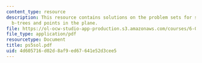 ```yaml
---
content_type: resource
description: This resource contains solutions on the problem sets for skip lists,
  b-trees and points in the plane.
file: https://ol-ocw-studio-app-production.s3.amazonaws.com/courses/6-046j-introduction-to-algorithms-sma-5503-fall-2005/4d605716d02d8af9ed67641e52d3cee5_ps5sol.pdf
file_type: application/pdf
resourcetype: Document
title: ps5sol.pdf
uid: 4d605716-d02d-8af9-ed67-641e52d3cee5
---
```

